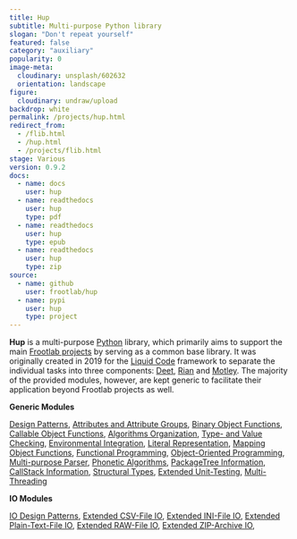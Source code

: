 ```yaml
---
title: Hup
subtitle: Multi-purpose Python library
slogan: "Don't repeat yourself"
featured: false
category: "auxiliary"
popularity: 0
image-meta:
  cloudinary: unsplash/602632
  orientation: landscape
figure:
  cloudinary: undraw/upload
backdrop: white
permalink: /projects/hup.html
redirect_from:
  - /flib.html
  - /hup.html
  - /projects/flib.html
stage: Various
version: 0.9.2
docs:
  - name: docs
    user: hup
  - name: readthedocs
    user: hup
    type: pdf
  - name: readthedocs
    user: hup
    type: epub
  - name: readthedocs
    user: hup
    type: zip
source:
  - name: github
    user: frootlab/hup
  - name: pypi
    user: hup
    type: project
---
```


**Hup** is a multi-purpose [Python](https://www.python.org/) library, which
primarily aims to support the main [Frootlab projects](/projects) by serving as
a common base library. It was originally created in 2019 for the
[Liquid Code](/liquid) framework to separate the individual tasks into three
components: [Deet](/deet), [Rian](/rian)
and [Motley](/motley). The majority of the provided modules, however, are kept
generic to facilitate their application beyond Frootlab projects as well.

**Generic Modules**

[Design Patterns](http://docs.frootlab.org/projects/hup/en/latest/api/hup.base.abc.html),
[Attributes and Attribute Groups](http://docs.frootlab.org/projects/hup/en/latest/api/hup.base.attrib.html),
[Binary Object Functions](http://docs.frootlab.org/projects/hup/en/latest/api/hup.base.binaryhtml),
[Callable Object Functions](http://docs.frootlab.org/projects/hup/en/latest/api/hup.base.call.html),
[Algorithms Organization](http://docs.frootlab.org/projects/hup/en/latest/api/hup.base.catalog.html),
[Type- and Value Checking](http://docs.frootlab.org/projects/hup/en/latest/api/hup.base.check.html),
[Environmental Integration](http://docs.frootlab.org/projects/hup/en/latest/api/hup.base.env.html),
[Literal Representation](http://docs.frootlab.org/projects/hup/en/latest/api/hup.base.literal.html),
[Mapping Object Functions](http://docs.frootlab.org/projects/hup/en/latest/api/hup.base.mapping.html),
[Functional Programming](http://docs.frootlab.org/projects/hup/en/latest/api/hup.base.operator.html),
[Object-Oriented Programming](http://docs.frootlab.org/projects/hup/en/latest/api/hup.base.otree.html),
[Multi-purpose Parser](http://docs.frootlab.org/projects/hup/en/latest/api/hup.base.parser.html),
[Phonetic Algorithms](http://docs.frootlab.org/projects/hup/en/latest/api/hup.base.phonetic.html),
[PackageTree Information](http://docs.frootlab.org/projects/hup/en/latest/api/hup.base.pkg.html),
[CallStack Information](http://docs.frootlab.org/projects/hup/en/latest/api/hup.base.stack.html),
[Structural Types](http://docs.frootlab.org/projects/hup/en/latest/api/hup.base.stype.html),
[Extended Unit-Testing](http://docs.frootlab.org/projects/hup/en/latest/api/hup.base.test.html),
[Multi-Threading](http://docs.frootlab.org/projects/hup/en/latest/api/hup.base.thread.html)

**IO Modules**

[IO Design Patterns](http://docs.frootlab.org/projects/hup/en/latest/api/hup.io.abc.html),
[Extended CSV-File IO](http://docs.frootlab.org/projects/hup/en/latest/api/hup.io.csv.html),
[Extended INI-File IO](http://docs.frootlab.org/projects/hup/en/latest/api/hup.io.ini.html),
[Extended Plain-Text-File IO](http://docs.frootlab.org/projects/hup/en/latest/api/hup.io.plain.html),
[Extended RAW-File IO](http://docs.frootlab.org/projects/hup/en/latest/api/hup.io.raw.html),
[Extended ZIP-Archive IO](http://docs.frootlab.org/projects/hup/en/latest/api/hup.io.zip.html),
